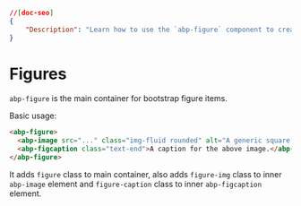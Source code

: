 ```json
//[doc-seo]
{
    "Description": "Learn how to use the `abp-figure` component to create responsive images with captions in your Bootstrap projects effortlessly."
}
```

# Figures

`abp-figure` is the main container for bootstrap figure items. 

Basic usage:

````html
<abp-figure>
  <abp-image src="..." class="img-fluid rounded" alt="A generic square placeholder image with rounded corners in a figure.">
  <abp-figcaption class="text-end">A caption for the above image.</abp-figcaption>
</abp-figure>
````

It adds `figure` class to main container, also adds `figure-img` class to inner `abp-image` element and `figure-caption` class to inner `abp-figcaption` element.